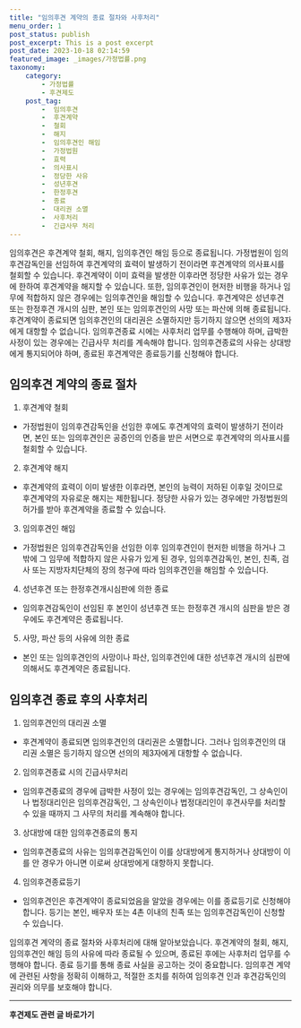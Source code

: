 ```yaml
---
title: "임의후견 계약의 종료 절차와 사후처리"
menu_order: 1
post_status: publish
post_excerpt: This is a post excerpt
post_date: 2023-10-18 02:14:59
featured_image: _images/가정법률.png
taxonomy:
    category:
        - 가정법률
        - 후견제도
    post_tag:
        -  임의후견
        -  후견계약
        -  철회
        -  해지
        -  임의후견인 해임
        -  가정법원
        -  효력
        -  의사표시
        -  정당한 사유
        -  성년후견
        -  한정후견
        -  종료
        -  대리권 소멸
        -  사후처리
        -  긴급사무 처리
---
```



임의후견은 후견계약 철회, 해지, 임의후견인 해임 등으로 종료됩니다. 가정법원이 임의후견감독인을 선임하여 후견계약의 효력이 발생하기 전이라면 후견계약의 의사표시를 철회할 수 있습니다. 후견계약이 이미 효력을 발생한 이후라면 정당한 사유가 있는 경우에 한하여 후견계약을 해지할 수 있습니다. 또한, 임의후견인이 현저한 비행을 하거나 임무에 적합하지 않은 경우에는 임의후견인을 해임할 수 있습니다. 후견계약은 성년후견 또는 한정후견 개시의 심판, 본인 또는 임의후견인의 사망 또는 파산에 의해 종료됩니다. 후견계약이 종료되면 임의후견인의 대리권은 소멸하지만 등기하지 않으면 선의의 제3자에게 대항할 수 없습니다. 임의후견종료 시에는 사후처리 업무를 수행해야 하며, 급박한 사정이 있는 경우에는 긴급사무 처리를 계속해야 합니다. 임의후견종료의 사유는 상대방에게 통지되어야 하며, 종료된 후견계약은 종료등기를 신청해야 합니다.

## 임의후견 계약의 종료 절차

1. 후견계약 철회
- 가정법원이 임의후견감독인을 선임한 후에도 후견계약의 효력이 발생하기 전이라면, 본인 또는 임의후견인은 공증인의 인증을 받은 서면으로 후견계약의 의사표시를 철회할 수 있습니다.

2. 후견계약 해지
- 후견계약의 효력이 이미 발생한 이후라면, 본인의 능력이 저하된 이후일 것이므로 후견계약의 자유로운 해지는 제한됩니다. 정당한 사유가 있는 경우에만 가정법원의 허가를 받아 후견계약을 종료할 수 있습니다.

3. 임의후견인 해임
- 가정법원은 임의후견감독인을 선임한 이후 임의후견인이 현저한 비행을 하거나 그 밖에 그 임무에 적합하지 않은 사유가 있게 된 경우, 임의후견감독인, 본인, 친족, 검사 또는 지방자치단체의 장의 청구에 따라 임의후견인을 해임할 수 있습니다.

4. 성년후견 또는 한정후견개시심판에 의한 종료
- 임의후견감독인이 선임된 후 본인이 성년후견 또는 한정후견 개시의 심판을 받은 경우에도 후견계약은 종료됩니다.

5. 사망, 파산 등의 사유에 의한 종료
- 본인 또는 임의후견인의 사망이나 파산, 임의후견인에 대한 성년후견 개시의 심판에 의해서도 후견계약은 종료됩니다.

## 임의후견 종료 후의 사후처리

1. 임의후견인의 대리권 소멸
- 후견계약이 종료되면 임의후견인의 대리권은 소멸합니다. 그러나 임의후견인의 대리권 소멸은 등기하지 않으면 선의의 제3자에게 대항할 수 없습니다.

2. 임의후견종료 시의 긴급사무처리
- 임의후견종료의 경우에 급박한 사정이 있는 경우에는 임의후견감독인, 그 상속인이나 법정대리인은 임의후견감독인, 그 상속인이나 법정대리인이 후견사무를 처리할 수 있을 때까지 그 사무의 처리를 계속해야 합니다.

3. 상대방에 대한 임의후견종료의 통지
- 임의후견종료의 사유는 임의후견감독인이 이를 상대방에게 통지하거나 상대방이 이를 안 경우가 아니면 이로써 상대방에게 대항하지 못합니다.

4. 임의후견종료등기
- 임의후견인은 후견계약이 종료되었음을 알았을 경우에는 이를 종료등기로 신청해야 합니다. 등기는 본인, 배우자 또는 4촌 이내의 친족 또는 임의후견감독인이 신청할 수 있습니다.

임의후견 계약의 종료 절차와 사후처리에 대해 알아보았습니다. 후견계약의 철회, 해지, 임의후견인 해임 등의 사유에 따라 종료될 수 있으며, 종료된 후에는 사후처리 업무를 수행해야 합니다. 종료 등기를 통해 종료 사실을 공고하는 것이 중요합니다. 임의후견 계약에 관련된 사항을 정확히 이해하고, 적절한 조치를 취하여 임의후견 인과 후견감독인의 권리와 의무를 보호해야 합니다.

<!-- wp:separator -->
<hr class="wp-block-separator has-alpha-channel-opacity"/>
<!-- /wp:separator -->

<!-- wp:group {"backgroundColor":"base","layout":{"type":"constrained"}} -->
<div class="wp-block-group has-base-background-color has-background"><!-- wp:paragraph {"align":"center","fontSize":"large"} -->
<p class="has-text-align-center has-large-font-size"><strong>후견제도 관련 글 바로가기</strong></p>
<!-- /wp:paragraph -->


<!-- wp:latest-posts
{"categories":[{"id":1980,"count":19,"description":"","link":"https://uknowlaw.com/category/%ed%9b%84%ea%b2%ac%ec%a0%9c%eb%8f%84/","name":"후견제도","slug":"후견제도","taxonomy":"category","parent":0,"meta":[],"_links":{"self":[{"href":"https://uknowlaw.com/wp-json/wp/v2/categories/1980"}],"collection":[{"href":"https://uknowlaw.com/wp-json/wp/v2/categories"}],"about":[{"href":"https://uknowlaw.com/wp-json/wp/v2/taxonomies/category"}],"wp:post_type":[{"href":"https://uknowlaw.com/wp-json/wp/v2/posts?categories=1980"}],"curies":[{"name":"wp","href":"https://api.w.org/{rel}","templated":true}]}}],"postsToShow":100,"excerptLength":28,"postLayout":"grid","columns":2,"featuredImageAlign":"left","featuredImageSizeSlug":"large","fontSize":"medium"} /--></div>
<!-- /wp:group -->